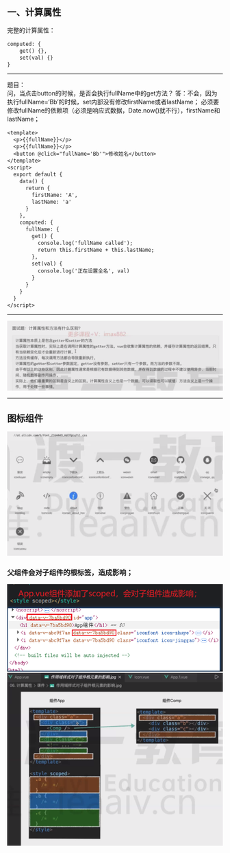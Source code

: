 ## 一、计算属性
完整的计算属性：
```vue
computed: {
    get() {},
    set(val) {}
}
```
<hr>

题目：<br>
问，当点击button的时候，是否会执行fullName中的get方法？
答：不会，因为执行fullName=‘Bb’的时候，set内部没有修改firstName或者lastName；
必须要修改fullName的依赖项（必须是响应式数据，Date.now()就不行），firstName和lastName；
```vue
<template>
  <p>{{fullName}}</p>
  <p>{{fullName}}</p>
  <button @click="fullName='Bb'">修改姓名</button>
</template>
<script>
  export default {
    data() {
      return {
        firstName: 'A',
        lastName: 'a'
      }
    },
    computed: {
      fullName: {
        get() {
          console.log('fullName called');
          return this.firstName + this.lastName;
        },
        set(val) {
          console.log('正在设置全名', val)
        }
      }
    }
  }
</script>
```
<hr>

![](../图集/10-计算属性和方法的区别.png)
<hr>

## 图标组件
![](../图集/10-图标组件-icon名.png)

### 父组件会对子组件的根标签，造成影响；
![](../图集/10-图标组件-父组件对子组件的影响1.png)
![](../图集/10-图标组件-父组件对子组件的影响2.png)
